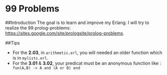 # 99 Problems

##Introduction
The goal is to learn and improve my Erlang. I will try to realize the 99 prolog-problems:  
   https://sites.google.com/site/prologsite/prolog-problems.
   
##Tips

 * For the **2.03**, in ```arithmetic.erl```, you will needed an older function which is in ```mylists.erl```.
 * For the **3.01** & **3.02**, your predicat must be an anonymous function like : ``` fun(A,B) -> A and (A or B) end```



